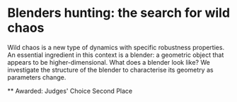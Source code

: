 # Blenders hunting: the search for wild chaos
 
Wild chaos is a new type of dynamics with specific robustness properties. An essential ingredient in this context is a blender: a geometric object that appears to be higher-dimensional. What does a blender look like? We investigate the structure of the blender to characterise its geometry as parameters change.

** Awarded: Judges' Choice Second Place

